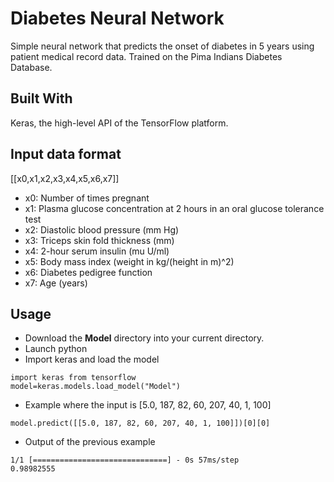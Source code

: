# Diabetes Neural Network
 Simple neural network that predicts the onset of diabetes in 5 years using patient medical record data. Trained on the Pima Indians Diabetes Database.

 ## Built With
Keras, the high-level API of the TensorFlow platform.

 ## Input data format
 [[x0,x1,x2,x3,x4,x5,x6,x7]]
 * x0: Number of times pregnant
 * x1: Plasma glucose concentration at 2 hours in an oral glucose tolerance test
 * x2: Diastolic blood pressure (mm Hg)
 * x3: Triceps skin fold thickness (mm)
 * x4: 2-hour serum insulin (mu U/ml)
 * x5: Body mass index (weight in kg/(height in m)^2)
 * x6: Diabetes pedigree function
 * x7: Age (years)

 ## Usage
 * Download the **Model** directory into your current directory.
 * Launch python
 * Import keras and load the model
 ```
import keras from tensorflow
model=keras.models.load_model("Model")
 ```

 * Example where the input is [5.0, 187, 82, 60, 207, 40, 1, 100]
 ```
model.predict([[5.0, 187, 82, 60, 207, 40, 1, 100]])[0][0]
 ```

 * Output of the previous example
 ```
 1/1 [==============================] - 0s 57ms/step
 0.98982555
 ```

